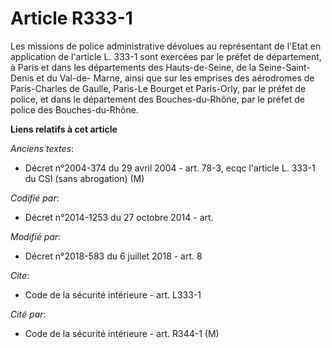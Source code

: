 # Article R333-1

Les missions de police administrative dévolues au représentant de l'Etat en application de l'article L. 333-1 sont exercées
par le préfet de département, à Paris et dans les départements des Hauts-de-Seine, de la Seine-Saint-Denis et du Val-de-
Marne, ainsi que sur les emprises des aérodromes de Paris-Charles de Gaulle, Paris-Le Bourget et Paris-Orly, par le préfet de
police, et dans le département des Bouches-du-Rhône, par le préfet de police des Bouches-du-Rhône.

**Liens relatifs à cet article**

_Anciens textes_:

  - Décret n°2004-374 du 29 avril 2004 - art. 78-3, ecqc l'article L. 333-1 du CSI (sans abrogation) (M)

_Codifié par_:

  - Décret n°2014-1253 du 27 octobre 2014 - art.

_Modifié par_:

  - Décret n°2018-583 du 6 juillet 2018 - art. 8

_Cite_:

  - Code de la sécurité intérieure - art. L333-1

_Cité par_:

  - Code de la sécurité intérieure - art. R344-1 (M)
